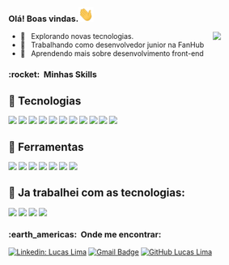 <h3> Olá! Boas vindas.<img src="https://raw.githubusercontent.com/ABSphreak/ABSphreak/master/gifs/Hi.gif" width="30px"></h3>
<img align='right' src="https://orhun.dev/img/crow.png" width='100'>

- 🤔 &nbsp; Explorando novas tecnologias.
- 💼 &nbsp; Trabalhando como desenvolvedor junior na FanHub
- 🌱 &nbsp; Aprendendo mais sobre desenvolvimento front-end

<h3> :rocket: &nbsp;Minhas Skills </h3> 



## 🔧 Tecnologias
![](https://img.shields.io/badge/Angular-DD0031?style=for-the-badge&logo=angular&logoColor=white)
![](https://img.shields.io/badge/JavaScript-F7DF1E?style=for-the-badge&logo=javascript&logoColor=black)
![](https://img.shields.io/badge/HTML5-E34F26?style=for-the-badge&logo=html5&logoColor=white)
![](https://img.shields.io/badge/CSS3-1572B6?style=for-the-badge&logo=css3&logoColor=white)
![](https://img.shields.io/badge/Bootstrap-563D7C?style=for-the-badge&logo=bootstrap&logoColor=white)
![](https://img.shields.io/badge/firebase-ffca28?style=for-the-badge&logo=firebase&logoColor=black)
![](https://img.shields.io/badge/Node.js-43853D?style=for-the-badge&logo=node-dot-js&logoColor=white)
![](https://img.shields.io/badge/python-%2314354C.svg?style=for-the-badge&logo=python&logoColor=white)
![](https://img.shields.io/badge/django-%23092E20.svg?style=for-the-badge&logo=django&logoColor=white)
![](https://img.shields.io/badge/DJANGO-REST-ff1709?style=for-the-badge&logo=django&logoColor=white&color=ff1709&labelColor=gray)
![](https://img.shields.io/badge/typescript-%23007ACC.svg?style=for-the-badge&logo=typescript&logoColor=white)
## 🔧 Ferramentas
![](https://img.shields.io/badge/Visual_Studio_Code-0078D4?style=for-the-badge&logo=visual%20studio%20code&logoColor=white)
![](https://img.shields.io/badge/Docker-2CA5E0?style=for-the-badge&logo=docker&logoColor=white)
![](https://img.shields.io/badge/Git-F05032?style=for-the-badge&logo=git&logoColor=white)
![](https://img.shields.io/badge/Ubuntu-E95420?style=for-the-badge&logo=ubuntu&logoColor=white)
![](https://img.shields.io/badge/Windows-0078D6?style=for-the-badge&logo=windows&logoColor=white)
![](https://img.shields.io/badge/npm-CB3837?style=for-the-badge&logo=npm&logoColor=white)
![](https://img.shields.io/badge/Yarn-2C8EBB?style=for-the-badge&logo=yarn&logoColor=white)


## 🔧 Ja trabalhei com as tecnologias:

![](https://img.shields.io/badge/Laravel-FF2D20?style=for-the-badge&logo=laravel&logoColor=white)
![](https://img.shields.io/badge/PHP-777BB4?style=for-the-badge&logo=php&logoColor=white)
![](https://img.shields.io/badge/PostgreSQL-316192?style=for-the-badge&logo=postgresql&logoColor=white)
![](https://img.shields.io/badge/MySQL-00000F?style=for-the-badge&logo=mysql&logoColor=white)


<h3> :earth_americas: &nbsp;Onde me encontrar: </h3> 

[![Linkedin: Lucas Lima](https://img.shields.io/badge/-Lucas-blue?style=flat-square&logo=Linkedin&logoColor=white&link=LINK-DO-SEU-LINKEDIN)](https://www.linkedin.com/in/lucas-l-8b694a164/)
[![Gmail Badge](https://img.shields.io/badge/-limalukas63@gmail.com-006bed?style=flat-square&logo=Gmail&logoColor=white&link=mailto:limalukas63@gmail.com)](mailto:limalukas63@gmail.com)
[![GitHub Lucas Lima](https://img.shields.io/github/followers/lulcas174?label=follow&style=social)](https://github.com/lulcas174)
